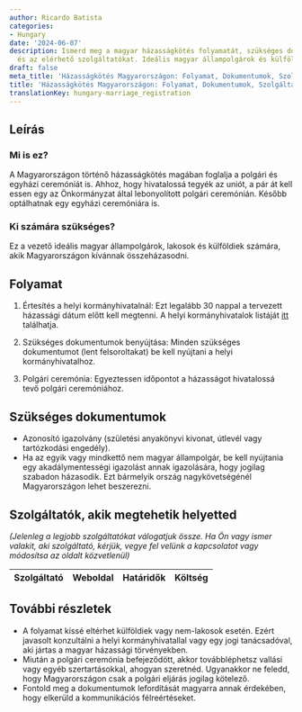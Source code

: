 ```yaml
---
author: Ricardo Batista
categories:
- Hungary
date: '2024-06-07'
description: Ismerd meg a magyar házasságkötés folyamatát, szükséges dokumentumokat,
  és az elérhető szolgáltatókat. Ideális magyar állampolgárok és külföldiek számára.
draft: false
meta_title: 'Házasságkötés Magyarországon: Folyamat, Dokumentumok, Szolgáltatók'
title: 'Házasságkötés Magyarországon: Folyamat, Dokumentumok, Szolgáltatók'
translationKey: hungary-marriage_registration
---
```



## Leírás
### Mi is ez?
A Magyarországon történő házasságkötés magában foglalja a polgári és egyházi ceremóniát is. Ahhoz, hogy hivatalossá tegyék az uniót, a pár át kell essen egy az Önkormányzat által lebonyolított polgári ceremónián. Később optálhatnak egy egyházi ceremóniára is.

### Ki számára szükséges?
Ez a vezető ideális magyar állampolgárok, lakosok és külföldiek számára, akik Magyarországon kívánnak összeházasodni.

## Folyamat
1. Értesítés a helyi kormányhivatalnál: Ezt legalább 30 nappal a tervezett házassági dátum előtt kell megtenni. A helyi kormányhivatalok listáját [itt](https://www.kormanyhivatal.hu/hu/budapest/fokapcsolat/tajekoztato) találhatja.

2. Szükséges dokumentumok benyújtása: Minden szükséges dokumentumot (lent felsoroltakat) be kell nyújtani a helyi kormányhivatalhoz.

3. Polgári ceremónia: Egyeztessen időpontot a házasságot hivatalossá tevő polgári ceremóniához.

## Szükséges dokumentumok
- Azonosító igazolvány (születési anyakönyvi kivonat, útlevél vagy tartózkodási engedély).
- Ha az egyik vagy mindkettő nem magyar állampolgár, be kell nyújtania egy akadálymentességi igazolást annak igazolására, hogy jogilag szabadon házasodik. Ezt bármelyik ország nagykövetségénél Magyarországon lehet beszerezni.

## Szolgáltatók, akik megtehetik helyetted
_(Jelenleg a legjobb szolgáltatókat válogatjuk össze. Ha Ön vagy ismer valakit, aki szolgáltató, kérjük, vegye fel velünk a kapcsolatot vagy módosítsa az oldalt közvetlenül)_

| Szolgáltató     |     Weboldal    |     Határidők    |       Költség     |
| --------------- | --------------- |  :-------------: | :-------------: |

## További részletek
- A folyamat kissé eltérhet külföldiek vagy nem-lakosok esetén. Ezért javasolt konzultálni a helyi kormányhivatallal vagy egy jogi tanácsadóval, aki jártas a magyar házassági törvényekben.
- Miután a polgári ceremónia befejeződött, akkor továbbléphetsz vallási vagy egyéb szertartásokkal, ahogyan szeretnéd. Ugyanakkor ne feledd, hogy Magyarországon csak a polgári eljárás jogilag kötelező.
- Fontold meg a dokumentumok lefordítását magyarra annak érdekében, hogy elkerüld a kommunikációs félreértéseket.